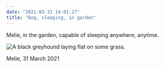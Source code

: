 ```yaml
---
date: "2021-03-31 14:01:17"
title: "Dog, sleeping, in garden"
---
```


Melie, in the garden, capable of sleeping anywhere, anytime.

![A black greyhound laying flat on some grass.](https://thisdaysportion.com/images/melie-gardening-1000.jpg "A black greyhound laying flat on some grass.")
<figcaption>Melie, 31 March 2021</figcaption>
